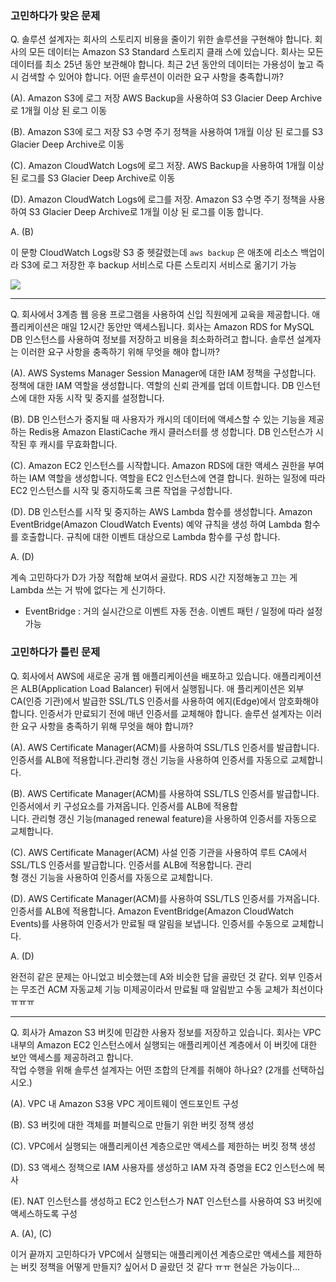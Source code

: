 ### 고민하다가 맞은 문제
Q. 솔루션 설계자는 회사의 스토리지 비용을 줄이기 위한 솔루션을 구현해야 합니다. 회사의 모든 데이터는 Amazon S3 Standard 스토리지 클래 스에 있습니다. 회사는 모든 데이터를 최소 25년 동안 보관해야 합니다. 최근 2년 동안의 데이터는 가용성이 높고 즉시 검색할 수 있어야 합니다. 어떤 솔루션이 이러한 요구 사항을 충족합니까?

(A). Amazon S3에 로그 저장 AWS Backup을 사용하여 S3 Glacier Deep Archive로 1개월 이상 된 로그 이동 

(B). Amazon S3에 로그 저장 S3 수명 주기 정책을 사용하여 1개월 이상 된 로그를 S3 Glacier Deep Archive로 이동 

(C). Amazon CloudWatch Logs에 로그 저장. AWS Backup을 사용하여 1개월 이상 된 로그를 S3 Glacier Deep Archive로 이동 

(D). Amazon CloudWatch Logs에 로그를 저장. Amazon S3 수명 주기 정책을 사용하여 S3 Glacier Deep Archive로 1개월 이상 된 로그를 이동 합니다.

A. (B)

이 문항 CloudWatch Logs랑 S3 중 헷갈렸는데 `aws backup` 은 애초에 리소스 백업이라 S3에 로그 저장한 후 backup 서비스로 다른 스토리지 서비스로 옮기기 가능

![](https://i.imgur.com/tQY1cqO.png)

---

Q. 회사에서 3계층 웹 응용 프로그램을 사용하여 신입 직원에게 교육을 제공합니다. 애플리케이션은 매일 12시간 동안만 액세스됩니다. 회사는 Amazon RDS for MySQL DB 인스턴스를 사용하여 정보를 저장하고 비용을 최소화하려고 합니다. 솔루션 설계자는 이러한 요구 사항을 충족하기 위해 무엇을 해야 합니까?

(A). AWS Systems Manager Session Manager에 대한 IAM 정책을 구성합니다. 정책에 대한 IAM 역할을 생성합니다. 역할의 신뢰 관계를 업데 이트합니다. DB 인스턴스에 대한 자동 시작 및 중지를 설정합니다. 

(B). DB 인스턴스가 중지될 때 사용자가 캐시의 데이터에 액세스할 수 있는 기능을 제공하는 Redis용 Amazon ElastiCache 캐시 클러스터를 생 성합니다. DB 인스턴스가 시작된 후 캐시를 무효화합니다. 

(C). Amazon EC2 인스턴스를 시작합니다. Amazon RDS에 대한 액세스 권한을 부여하는 IAM 역할을 생성합니다. 역할을 EC2 인스턴스에 연결 합니다. 원하는 일정에 따라 EC2 인스턴스를 시작 및 중지하도록 크론 작업을 구성합니다. 

(D). DB 인스턴스를 시작 및 중지하는 AWS Lambda 함수를 생성합니다. Amazon EventBridge(Amazon CloudWatch Events) 예약 규칙을 생성 하여 Lambda 함수를 호출합니다. 규칙에 대한 이벤트 대상으로 Lambda 함수를 구성 합니다.

A. (D)

계속 고민하다가 D가 가장 적합해 보여서 골랐다. RDS 시간 지정해놓고 끄는 게 Lambda 쓰는 거 밖에 없다는 게 신기하다.

- EventBridge : 거의 실시간으로 이벤트 자동 전송. 이벤트 패턴 / 일정에 따라 설정 가능

### 고민하다가 틀린 문제

Q. 회사에서 AWS에 새로운 공개 웹 애플리케이션을 배포하고 있습니다. 애플리케이션은 ALB(Application Load Balancer) 뒤에서 실행됩니다. 애 플리케이션은 외부 CA(인증 기관)에서 발급한 SSL/TLS 인증서를 사용하여 에지(Edge)에서 암호화해야 합니다. 인증서가 만료되기 전에 매년 인증서를 교체해야 합니다. 솔루션 설계자는 이러한 요구 사항을 충족하기 위해 무엇을 해야 합니까?

(A). AWS Certificate Manager(ACM)를 사용하여 SSL/TLS 인증서를 발급합니다. 인증서를 ALB에 적용합니다.관리형 갱신 기능을 사용하여 인증서를 자동으로 교체합니다. 

(B). AWS Certificate Manager(ACM)를 사용하여 SSL/TLS 인증서를 발급합니다. 인증서에서 키 구성요소를 가져옵니다. 인증서를 ALB에 적용합  
니다. 관리형 갱신 기능(managed renewal feature)을 사용하여 인증서를 자동으로 교체합니다.  

(C). AWS Certificate Manager(ACM) 사설 인증 기관을 사용하여 루트 CA에서 SSL/TLS 인증서를 발급합니다. 인증서를 ALB에 적용합니다. 관리  
형 갱신 기능을 사용하여 인증서를 자동으로 교체합니다.  

(D). AWS Certificate Manager(ACM)를 사용하여 SSL/TLS 인증서를 가져옵니다. 인증서를 ALB에 적용합니다. Amazon EventBridge(Amazon CloudWatch Events)를 사용하여 인증서가 만료될 때 알림을 보냅니다. 인증서를 수동으로 교체합니다.

A. (D)

완전히 같은 문제는 아니었고 비슷했는데 A와 비슷한 답을 골랐던 것 같다. 외부 인증서는 무조건 ACM 자동교체 기능 미제공이라서 만료될 때 알림받고 수동 교체가 최선이다 ㅠㅠㅠ

---

Q. 회사가 Amazon S3 버킷에 민감한 사용자 정보를 저장하고 있습니다. 회사는 VPC 내부의 Amazon EC2 인스턴스에서 실행되는 애플리케이션  계층에서 이 버킷에 대한 보안 액세스를 제공하려고 합니다.  
작업 수행을 위해 솔루션 설계자는 어떤 조합의 단계를 취해야 하나요? (2개를 선택하십시오.)

(A). VPC 내 Amazon S3용 VPC 게이트웨이 엔드포인트 구성  

(B). S3 버킷에 대한 객체를 퍼블릭으로 만들기 위한 버킷 정책 생성  

(C). VPC에서 실행되는 애플리케이션 계층으로만 액세스를 제한하는 버킷 정책 생성  

(D). S3 액세스 정책으로 IAM 사용자를 생성하고 IAM 자격 증명을 EC2 인스턴스에 복사  

(E). NAT 인스턴스를 생성하고 EC2 인스턴스가 NAT 인스턴스를 사용하여 S3 버킷에 액세스하도록 구성

A. (A), (C)

이거 끝까지 고민하다가 VPC에서 실행되는 애플리케이션 계층으로만 액세스를 제한하는 버킷 정책을 어떻게 만들지? 싶어서 D 골랐던 것 같다 ㅠㅠ 현실은 가능이다...


<!--stackedit_data:
eyJoaXN0b3J5IjpbLTgyNzAyMjA4NiwtMTk3OTQ1ODM1MCwtMT
I2MjY1NTQwNSwtMjYxNjk0OF19
-->